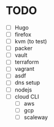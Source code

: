 # TODO

- [ ] Hugo
- [ ] firefox
- [ ] kvm (to test)
- [ ] packer
- [ ] vault
- [ ] terraform
- [ ] vagrant
- [ ] asdf
- [ ] dns setup
- [ ] nodejs
- [ ] cloud CLI
  - [ ] aws
  - [ ] gcp
  - [ ] scaleway
